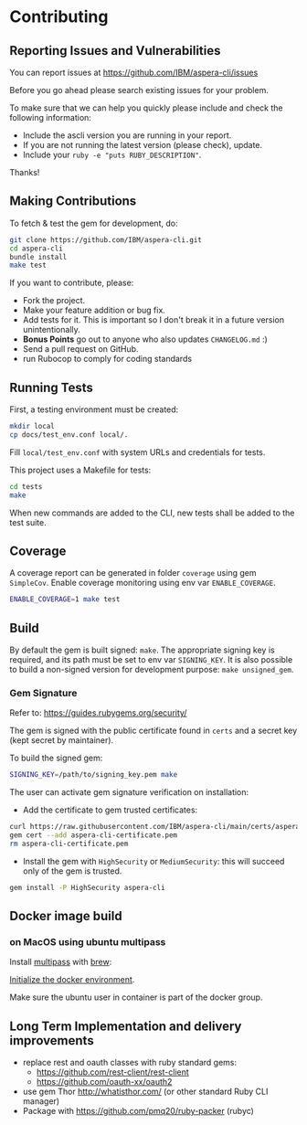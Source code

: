 # Contributing

## Reporting Issues and Vulnerabilities

You can report issues at <https://github.com/IBM/aspera-cli/issues>

Before you go ahead please search existing issues for your problem.

To make sure that we can help you quickly please include and check the following information:

* Include the ascli version you are running in your report.
* If you are not running the latest version (please check), update.
* Include your `ruby -e "puts RUBY_DESCRIPTION"`.

Thanks!

## Making Contributions

To fetch & test the gem for development, do:

```bash
git clone https://github.com/IBM/aspera-cli.git
cd aspera-cli
bundle install
make test
```

If you want to contribute, please:

* Fork the project.
* Make your feature addition or bug fix.
* Add tests for it. This is important so I don't break it in a future version unintentionally.
* **Bonus Points** go out to anyone who also updates `CHANGELOG.md` :)
* Send a pull request on GitHub.
* run Rubocop to comply for coding standards

## Running Tests

First, a testing environment must be created:

```bash
mkdir local
cp docs/test_env.conf local/.
```

Fill `local/test_env.conf` with system URLs and credentials for tests.

This project uses a Makefile for tests:

```bash
cd tests
make
```

When new commands are added to the CLI, new tests shall be added to the test suite.

## Coverage

A coverage report can be generated in folder `coverage` using gem `SimpleCov`. Enable coverage monitoring using env var `ENABLE_COVERAGE`.

```bash
ENABLE_COVERAGE=1 make test
```

## Build

By default the gem is built signed: `make`.
The appropriate signing key is required, and its path must be set to env var `SIGNING_KEY`.
It is also possible to build a non-signed version for development purpose: `make unsigned_gem`.

### Gem Signature

Refer to: <https://guides.rubygems.org/security/>

The gem is signed with the public certificate found in `certs` and a secret key (kept secret by maintainer).

To build the signed gem:

```bash
SIGNING_KEY=/path/to/signing_key.pem make
```

The user can activate gem signature verification on installation:

* Add the certificate to gem trusted certificates:

```bash
curl https://raw.githubusercontent.com/IBM/aspera-cli/main/certs/aspera-cli-public-cert.pem -so aspera-cli-certificate.pem
gem cert --add aspera-cli-certificate.pem
rm aspera-cli-certificate.pem
```

* Install the gem with `HighSecurity` or `MediumSecurity`: this will succeed only of the gem is trusted.

```bash
gem install -P HighSecurity aspera-cli
```

## Docker image build

### on MacOS using ubuntu multipass

Install [multipass](https://multipass.run/docs) with [brew](https://multipass.run/docs/installing-on-macos#heading--use-brew):

[Initialize the docker environment](https://multipass.run/docs/docker-tutorial).

Make sure the ubuntu user in container is part of the docker group.

## Long Term Implementation and delivery improvements

* replace rest and oauth classes with ruby standard gems:
  * <https://github.com/rest-client/rest-client>
  * <https://github.com/oauth-xx/oauth2>
* use gem Thor <http://whatisthor.com/> (or other standard Ruby CLI manager)
* Package with <https://github.com/pmq20/ruby-packer> (rubyc)
